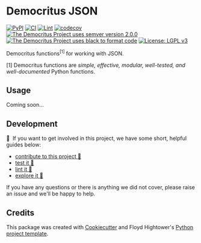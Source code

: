 # Democritus JSON

[![PyPI](https://img.shields.io/pypi/v/d8s-json.svg)](https://pypi.python.org/pypi/d8s-json)
[![CI](https://github.com/democritus-project/d8s-json/workflows/CI/badge.svg)](https://github.com/democritus-project/d8s-json/actions)
[![Lint](https://github.com/democritus-project/d8s-json/workflows/Lint/badge.svg)](https://github.com/democritus-project/d8s-json/actions)
[![codecov](https://codecov.io/gh/democritus-project/d8s-json/branch/main/graph/badge.svg?token=V0WOIXRGMM)](https://codecov.io/gh/democritus-project/d8s-json)
[![The Democritus Project uses semver version 2.0.0](https://img.shields.io/badge/-semver%20v2.0.0-22bfda)](https://semver.org/spec/v2.0.0.html)
[![The Democritus Project uses black to format code](https://img.shields.io/badge/code%20style-black-000000.svg)](https://github.com/psf/black)
[![License: LGPL v3](https://img.shields.io/badge/License-LGPL%20v3-blue.svg)](https://choosealicense.com/licenses/lgpl-3.0/)

Democritus functions<sup>[1]</sup> for working with JSON.

[1] Democritus functions are <i>simple, effective, modular, well-tested, and well-documented</i> Python functions.

## Usage

Coming soon...

## Development

👋 &nbsp;If you want to get involved in this project, we have some short, helpful guides below:

- [contribute to this project 🥇][contributing]
- [test it 🧪][local-dev]
- [lint it 🧹][local-dev]
- [explore it 🔭][local-dev]

If you have any questions or there is anything we did not cover, please raise an issue and we'll be happy to help.

## Credits

This package was created with [Cookiecutter](https://github.com/audreyr/cookiecutter) and Floyd Hightower's [Python project template](https://github.com/fhightower-templates/python-project-template).

[contributing]: https://github.com/democritus-project/.github/blob/main/CONTRIBUTING.md#contributing-a-pr-
[local-dev]: https://github.com/democritus-project/.github/blob/main/CONTRIBUTING.md#local-development-
